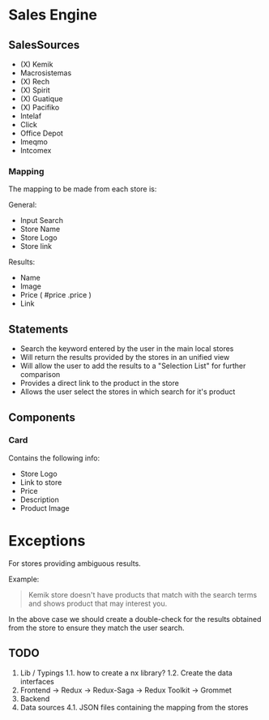 # Sales Engine

## SalesSources

- (X) Kemik
- Macrosistemas
- (X) Rech
- (X) Spirit
- (X) Guatique
- (X) Pacifiko
- Intelaf
- Click
- Office Depot
- Imeqmo
- Intcomex

### Mapping

The mapping to be made from each store is: 

General: 
- Input Search
- Store Name
- Store Logo
- Store link

Results:

- Name 
- Image
- Price ( #price .price )
- Link

## Statements

- Search the keyword entered by the user in the main local stores
- Will return the results provided by the stores in an unified view
- Will allow the user to add the results to a "Selection List" for further comparison
- Provides a direct link to the product in the store
- Allows the user select the stores in which search for it's product

## Components

### Card

Contains the following info: 

- Store Logo
- Link to store
- Price
- Description
- Product Image
  
  
# Exceptions
 
For stores providing ambiguous results.

Example:

> Kemik store doesn't have products that match with the search terms and shows product that may interest you.

In the above case we should create a double-check for the results obtained from the store to ensure they match the user search.


## TODO

1. Lib / Typings
    1.1. how to create a nx library?
    1.2. Create the data  interfaces
2. Frontend
    -> Redux
    -> Redux-Saga
    -> Redux Toolkit
    -> Grommet
3. Backend
4. Data sources
  4.1. JSON files containing the mapping from the stores
